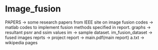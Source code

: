 # Image_fusion
PAPERS -> some research papers from IEEE site on image fusion
codes -> matlab codes to implement fusion methods specified in report.
graphs -> resultant psnr and ssim values
im -> sample dataset.
im_fusion_dataset -> fused images
reprts -> project report
    -> main.pdf(main report)
a.txt -> wikipedia pages
